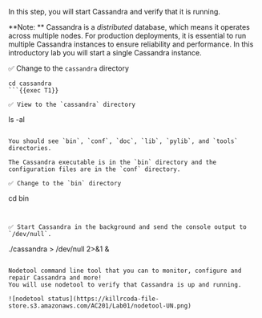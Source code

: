 In this step, you will start Cassandra and verify that it is running.

**Note: ** Cassandra is a *distributed* database, which means it operates across multiple nodes. For production deployments, it is essential to run multiple Cassandra instances to ensure reliability and performance. In this introductory lab you will start a single Cassandra instance.

✅ Change to the `cassandra` directory
```
cd cassandra
```{{exec T1}}

✅ View to the `cassandra` directory
```
ls -al
```{{exec T1}}

You should see `bin`, `conf`, `doc`, `lib`, `pylib`, and `tools` directories.

The Cassandra executable is in the `bin` directory and the configuration files are in the `conf` directory.

✅ Change to the `bin` directory
```
cd bin
```{{exec T1}}


✅ Start Cassandra in the background and send the console output to `/dev/null`.
```
./cassandra > /dev/null 2>&1 &
```{{exec T1}}

Nodetool command line tool that you can to monitor, configure and repair Cassandra and more!
You will use nodetool to verify that Cassandra is up and running. 

![nodetool status](https://killrcoda-file-store.s3.amazonaws.com/AC201/Lab01/nodetool-UN.png)